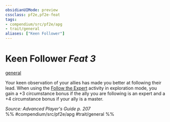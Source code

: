 ```yaml
---
obsidianUIMode: preview
cssclass: pf2e,pf2e-feat
tags:
- compendium/src/pf2e/apg
- trait/general
aliases: ["Keen Follower"]
---
```

# Keen Follower  *Feat 3*  
[general](/rules/traits/general.md)  


Your keen observation of your allies has made you better at following their lead. When using the [Follow the Expert](/rules/actions/follow-the-expert.md) activity in exploration mode, you gain a +3 circumstance bonus if the ally you are following is an expert and a +4 circumstance bonus if your ally is a master.

*Source: Advanced Player's Guide p. 207*  
%% #compendium/src/pf2e/apg #trait/general %%